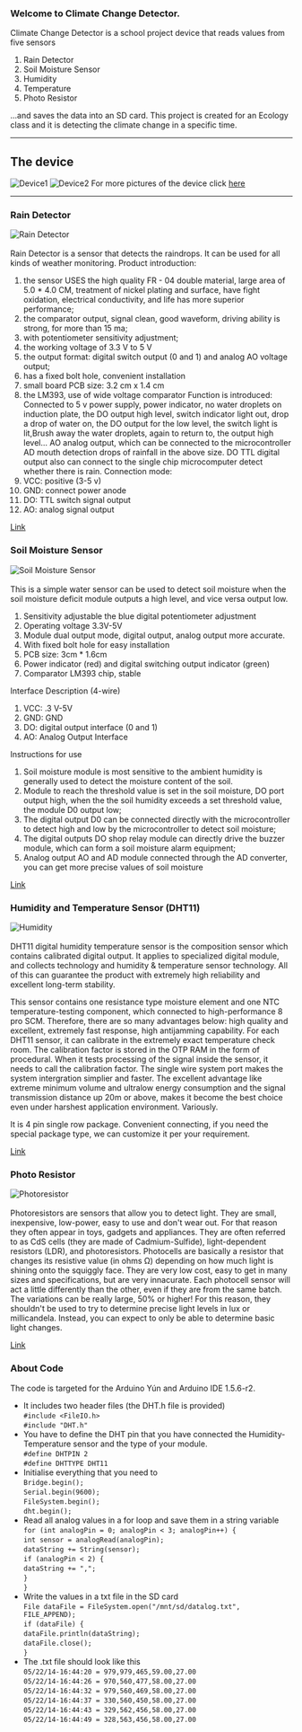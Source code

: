 ### Welcome to Climate Change Detector.
Climate Change Detector is a school project device that reads values from five sensors
1. Rain Detector 
2. Soil Moisture Sensor
3. Humidity
4. Temperature
5. Photo Resistor

...and saves the data into an SD card. This project is created for an Ecology class and it is detecting the climate change in a specific time.

***
## The device
![Device1](https://raw.githubusercontent.com/solotsopa/ClimateChangeDetector/master/ClimateChangeDetector/images/2014-05-26%2023.18.00.jpg)
![Device2](https://raw.githubusercontent.com/solotsopa/ClimateChangeDetector/master/ClimateChangeDetector/images/2014-05-26%2023.56.40.jpg)
For more pictures of the device click [here](https://www.dropbox.com/sc/i2rn7snet4gc9v5/AACJ15deyablcTFKXZu64FE3a)

***


### Rain Detector
![Rain Detector](https://raw.githubusercontent.com/solotsopa/ClimateChangeDetector/master/ClimateChangeDetector/images/rainD.jpg)
<br><br>
Rain Detector is a sensor that detects the raindrops. It can be used for all kinds of weather monitoring.
Product introduction:
1. the sensor USES the high quality FR - 04 double material, large area of 5.0 * 4.0 CM, treatment of nickel plating and surface, have fight oxidation, electrical conductivity, and life has more superior performance;
2. the comparator output, signal clean, good waveform, driving ability is strong, for more than 15 ma;
3. with potentiometer sensitivity adjustment;
4. the working voltage of 3.3 V to 5 V
5. the output format: digital switch output (0 and 1) and analog AO voltage output;
6. has a fixed bolt hole, convenient installation
7. small board PCB size: 3.2 cm x 1.4 cm
8. the LM393, use of wide voltage comparator
Function is introduced:
Connected to 5 v power supply, power indicator, no water droplets on induction plate, the DO output high level, switch indicator light out, drop a drop of water on, the DO output for the low level, the switch light is lit,Brush away the water droplets, again to return to, the output high level...
AO analog output, which can be connected to the microcontroller AD mouth detection drops of rainfall in the above size.
DO TTL digital output also can connect to the single chip microcomputer detect whether there is rain.
Connection mode:
1. VCC: positive (3-5 v)
2. GND: connect power anode
3. DO: TTL switch signal output
4. AO: analog signal output

[Link](http://www.ebay.com/itm/Humidity-Detection-Sensor-Module-Rain-Detection-for-Arduino-/121126110187?ssPageName=ADME:L:OU:GB:3160)

### Soil Moisture Sensor
![Soil Moisture Sensor](https://raw.githubusercontent.com/solotsopa/ClimateChangeDetector/master/ClimateChangeDetector/images/soilD.jpg)
<br><br>
This is a simple water sensor can be used to detect soil moisture when the soil moisture deficit module outputs a high level, and vice versa output low. 
1. Sensitivity adjustable the blue digital potentiometer adjustment
2. Operating voltage 3.3V-5V 
3. Module dual output mode, digital output, analog output more accurate. 
4. With fixed bolt hole for easy installation 
5. PCB size: 3cm * 1.6cm 
6. Power indicator (red) and digital switching output indicator (green) 
7. Comparator LM393 chip, stable

Interface Description (4-wire) 
1. VCC: .3 V-5V 
2. GND: GND 
3. DO: digital output interface (0 and 1) 
4. AO: Analog Output Interface

Instructions for use 
1. Soil moisture module is most sensitive to the ambient humidity is generally used to detect the moisture content of the soil. 
2. Module to reach the threshold value is set in the soil moisture, DO port output high, when the the soil humidity exceeds a set threshold value, the module D0 output low; 
3. The digital output D0 can be connected directly with the microcontroller to detect high and low by the microcontroller to detect soil moisture; 
4. The digital outputs DO shop relay module can directly drive the buzzer module, which can form a soil moisture alarm equipment; 
5. Analog output AO and AD module connected through the AD converter, you can get more precise values of soil moisture

[Link](http://www.ebay.com/itm/Soil-Hygrometer-Detection-Module-Soil-Moisture-Sensor-/281043772532?ssPageName=ADME:X:AAQ:US:1123)

### Humidity and Temperature Sensor (DHT11)
![Humidity](https://raw.githubusercontent.com/solotsopa/ClimateChangeDetector/master/ClimateChangeDetector/images/DHT1.jpg)
<br><br>
DHT11 digital humidity temperature sensor is the composition sensor which contains calibrated digital output. It applies to specialized digital module, and collects technology and humidity & temperature sensor technology. All of this can guarantee the product with extremely high reliability and excellent long-term stability.

This sensor contains one resistance type moisture element and one NTC temperature-testing component, which connected to high-performance 8 pro SCM. Therefore, there are so many advantages below: high quality and excellent, extremely fast response, high antijamming capability. For each DHT11 sensor, it can calibrate in the extremely exact temperature check room. The calibration factor is stored in the OTP RAM in the form of procedural. When it tests processing of the signal inside the sensor, it needs to call the calibration factor. The single wire system port makes the system intergration simplier and faster. The excellent advantage like extreme minimum volume and ultralow energy consumption and the signal transmission distance up 20m or above, makes it become the best choice even under harshest application environment. Variously.

It is 4 pin single row package. Convenient connecting, if you need the special package type, we can customize it per your requirement.

[Link](http://www.ebay.com/itm/2pcs-DHT11-Digital-Humidity-Temperature-Sensor-DHT11-NEW-/121347042442?pt=LH_DefaultDomain_0&hash=item1c40d8ec8a)

### Photo Resistor
![Photoresistor](https://raw.githubusercontent.com/solotsopa/ClimateChangeDetector/master/ClimateChangeDetector/images/photoresistor1.jpg)
<br><br>
Photoresistors are sensors that allow you to detect light. They are small, inexpensive, low-power, easy to use and don't wear out. For that reason they often appear in toys, gadgets and appliances. They are often referred to as CdS cells (they are made of Cadmium-Sulfide), light-dependent resistors (LDR), and photoresistors. Photocells are basically a resistor that changes its resistive value (in ohms Ω) depending on how much light is shining onto the squiggly face. They are very low cost, easy to get in many sizes and specifications, but are very innacurate. Each photocell sensor will act a little differently than the other, even if they are from the same batch. The variations can be really large, 50% or higher! For this reason, they shouldn't be used to try to determine precise light levels in lux or millicandela. Instead, you can expect to only be able to determine basic light changes.

[Link](http://www.ebay.com/itm/KY-018-photoresistor-module-for-Arduino-AVR-PIC-/121167420768?pt=LH_DefaultDomain_0&hash=item1c36241d60)

### About Code
The code is targeted for the Arduino Yún and Arduino IDE 1.5.6-r2. 
* It includes two header files (the DHT.h file is provided)<br>
`#include <FileIO.h>`<br>
`#include "DHT.h"`<br>
* You have to define the DHT pin that you have connected the Humidity-Temperature sensor and the type of your module.<br>
`#define DHTPIN 2`<br>
`#define DHTTYPE DHT11`<br>
* Initialise everything that you need to<br>
`Bridge.begin();`<br>
`Serial.begin(9600);`<br>
`FileSystem.begin();`<br>
`dht.begin();`<br>
* Read all analog values in a for loop and save them in a string variable<br>
`for (int analogPin = 0; analogPin < 3; analogPin++) {`<br>
    `int sensor = analogRead(analogPin);`<br>
    `dataString += String(sensor);`<br>
    `if (analogPin < 2) {`<br>
      `dataString += ",";`<br>
    `}`<br>
  `}`<br>
* Write the values in a txt file in the SD card <br>
`File dataFile = FileSystem.open("/mnt/sd/datalog.txt", FILE_APPEND);`<br>
  `if (dataFile) {`<br>
    `dataFile.println(dataString);`<br>
    `dataFile.close();`<br>
  `}`<br>
* The .txt file should look like this<br>
`05/22/14-16:44:20 = 979,979,465,59.00,27.00`<br>
`05/22/14-16:44:26 = 970,560,477,58.00,27.00`<br>
`05/22/14-16:44:32 = 979,560,469,58.00,27.00`<br>
`05/22/14-16:44:37 = 330,560,450,58.00,27.00`<br>
`05/22/14-16:44:43 = 329,562,456,58.00,27.00`<br>
`05/22/14-16:44:49 = 328,563,456,58.00,27.00`<br>
